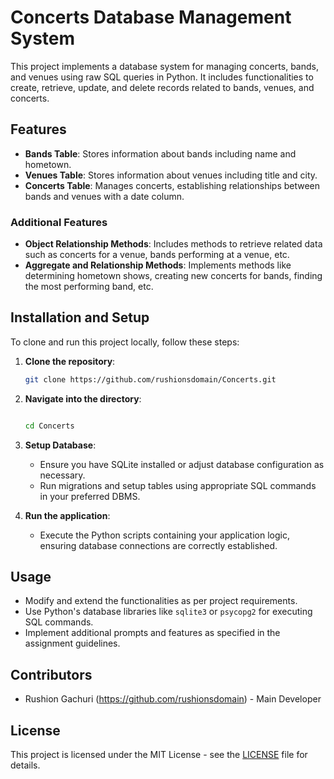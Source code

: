 Concerts Database Management System
===================================

This project implements a database system for managing concerts, bands, and venues using raw SQL queries in Python. It includes functionalities to create, retrieve, update, and delete records related to bands, venues, and concerts.

Features
--------

*   **Bands Table**: Stores information about bands including name and hometown.
*   **Venues Table**: Stores information about venues including title and city.
*   **Concerts Table**: Manages concerts, establishing relationships between bands and venues with a date column.

### Additional Features

*   **Object Relationship Methods**: Includes methods to retrieve related data such as concerts for a venue, bands performing at a venue, etc.
*   **Aggregate and Relationship Methods**: Implements methods like determining hometown shows, creating new concerts for bands, finding the most performing band, etc.

Installation and Setup
----------------------

To clone and run this project locally, follow these steps:

1.  **Clone the repository**:
    
    ```bash
    git clone https://github.com/rushionsdomain/Concerts.git
    ```
    
2.  **Navigate into the directory**:
    
    ```bash
    
    cd Concerts
    ```
    
3.  **Setup Database**:
    
    *   Ensure you have SQLite installed or adjust database configuration as necessary.
    *   Run migrations and setup tables using appropriate SQL commands in your preferred DBMS.
4.  **Run the application**:
    
    *   Execute the Python scripts containing your application logic, ensuring database connections are correctly established.

Usage
-----

*   Modify and extend the functionalities as per project requirements.
*   Use Python's database libraries like `sqlite3` or `psycopg2` for executing SQL commands.
*   Implement additional prompts and features as specified in the assignment guidelines.

Contributors
------------

*   Rushion Gachuri (https://github.com/rushionsdomain) - Main Developer

License
-------

This project is licensed under the MIT License - see the [LICENSE](LICENSE) file for details.


